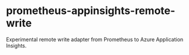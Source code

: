 # prometheus-appinsights-remote-write

Experimental remote write adapter from Prometheus to Azure Application Insights.